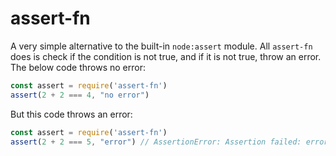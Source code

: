 # assert-fn
A very simple alternative to the built-in `node:assert` module. All `assert-fn` does is check if the condition is not true, and if it is not true, throw an error.
The below code throws no error:
```javascript
const assert = require('assert-fn')
assert(2 + 2 === 4, "no error")
```
But this code throws an error:
```javascript
const assert = require('assert-fn')
assert(2 + 2 === 5, "error") // AssertionError: Assertion failed: error
```